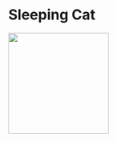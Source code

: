 # Sleeping Cat

<img src="https://github.com/dilipxp/PixiJS-Tutorial/blob/main/Sleeping-Cat/images/cat-run.gif" width=200 height=200 />